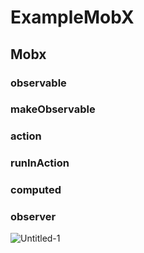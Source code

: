 # ExampleMobX
## Mobx
### observable
### makeObservable
### action
### runInAction
### computed
### observer



![Untitled-1](https://user-images.githubusercontent.com/45879059/215341044-f606833e-cd00-4807-a133-f6d6158d7fad.png)
